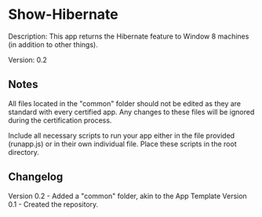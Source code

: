 Show-Hibernate
=======================
Description: This app returns the Hibernate feature to Window 8 machines (in addition to other things). 

Version: 0.2

Notes
----
All files located in the "common" folder should not be edited as they are standard with every certified app.  Any changes to these files will be ignored during the certification process.

Include all necessary scripts to run your app either in the file provided (runapp.js) or in their own individual file.  Place these scripts in the root directory.

Changelog
----
Version 0.2 - Added a "common" folder, akin to the App Template
Version 0.1 - Created the repository.
